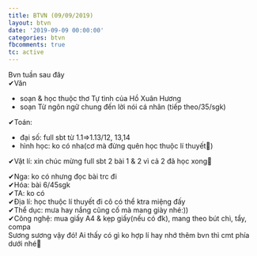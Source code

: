 ```yaml
---
title: BTVN (09/09/2019)
layout: btvn
date: '2019-09-09 00:00:00'
categories: btvn
fbcomments: true
tc: active
---
```

Bvn tuần sau đây  
✔Văn  
+ soạn & học thuộc thơ Tự tình của Hồ Xuân Hương  
+ soạn Từ ngôn ngữ chung đến lời nói cá nhân (tiếp theo/35/sgk)  


✔Toán:  
+ đại số: full sbt từ 1.1=>1.13/12, 13,14  
+ hình học: ko có nha(cơ mà đừng quên học thuộc lí thuyết🙂)  

✔Vật lí: xin chúc mừng full sbt 2 bài 1 & 2 vì cả 2 đã học xong🙂  

✔Nga: ko có nhưng đọc bài trc đi  
✔Hóa: bài 6/45sgk  
✔TA: ko có  
✔Địa lí: học thuộc lí thuyết đi cô có thể ktra miệng đấy  
✔Thể dục: mưa hay nắng cũng cố mà mang giày nhé:))  
✔Công nghệ: mua giấy A4 & kẹp giấy(nếu có đk), mang theo bút chì, tẩy, compa  
Sương sương vậy đó! Ai thấy có gì ko hợp lí hay nhớ thêm bvn thì cmt phía dưới nhé🙂  